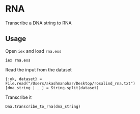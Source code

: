 # RNA

Transcribe a DNA string to RNA

## Usage

Open `iex` and load `rna.exs`

    iex rna.exs

Read the input from the dataset

    {:ok, dataset} = File.read("/Users/akashmanohar/Desktop/rosalind_rna.txt")
    [dna_string | _ ] = String.split(dataset)

Transcribe it

    Dna.transcribe_to_rna(dna_string)
